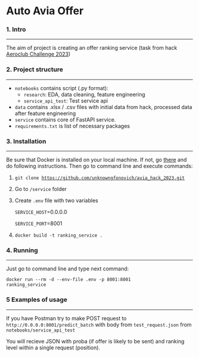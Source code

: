 # Auto Avia Offer

### 1. Intro
-----

The aim of project is creating an offer ranking service (task from hack [Aeroclub
Challenge 2023](https://codenrock.com/contests/aeroclub-challenge-2023#/info))


### 2. Project structure
-----

- `notebooks` contains script (.py format):
  - `research`: EDA, data cleaning, feature engineering
  - `service_api_test`: Test service api
- `data` contains .xlsx / .csv files with initial data from hack, processed data after feature engineering
- `service` contains core of FastAPI service.
- `requirements.txt` is list of necessary packages


### 3. Installation
-----

Be sure that Docker is installed on your local machine. If not, go [there](https://docs.docker.com/get-docker/) and do following instructions. Then go to command line and execute commands:

1. <code>git clone https://github.com/unknowngfonovich/avia_hack_2023.git</code>
2. Go to `/service` folder
3. Create `.env` file with two variables

    `SERVICE_HOST`=0.0.0.0

    `SERVICE_PORT`=8001

4. <code>docker build -t ranking_service .</code>

### 4. Running
-----

Just go to command line and type next command:

<code>docker run --rm -d --env-file .env -p 8001:8001 ranking_service</code>


### 5 Examples of usage
-----

If you have Postman try to make POST request to `http://0.0.0.0:8001/predict_batch` with body from `test_request.json` from `notebooks/service_api_test`

You will recieve JSON with proba (if offer is likely to be sent) and ranking level within a single request (position).